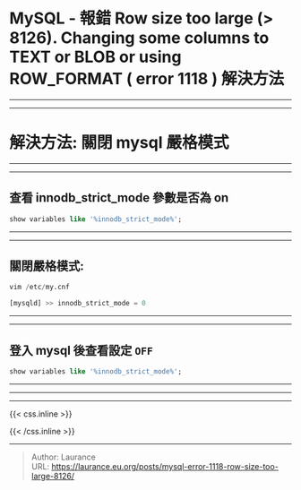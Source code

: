 # MySQL - 報錯 Row size too large (> 8126). Changing some columns to TEXT or BLOB or using ROW_FORMAT ( error 1118 ) 解決方法


***
***

**解決方法: 關閉 mysql 嚴格模式**
=====

***
***

**查看 innodb_strict_mode 參數是否為 on**
-----

```sql
show variables like '%innodb_strict_mode%';
```

***
***
    
**關閉嚴格模式:**
-----

```sql
vim /etc/my.cnf
```
    
```sql
[mysqld] >> innodb_strict_mode = 0
```

***
***

**登入 mysql 後查看設定 `OFF`**
-----

```sql
show variables like '%innodb_strict_mode%';
```

***
***
    
***

{{< css.inline >}}
<style>
.emojify {
	font-family: Apple Color Emoji, Segoe UI Emoji, NotoColorEmoji, Segoe UI Symbol, Android Emoji, EmojiSymbols;
	font-size: 2rem;
	vertical-align: middle;
}
@media screen and (max-width:650px) {
  .nowrap {
    display: block;
    margin: 25px 0;
  }
}
</style>
{{< /css.inline >}}


---

> Author: Laurance  
> URL: https://laurance.eu.org/posts/mysql-error-1118-row-size-too-large-8126/  

